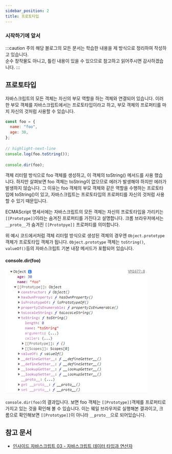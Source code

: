 ```yaml
---
sidebar_position: 2
title: 프로토타입
---
```


### 시작하기에 앞서

:::caution 주의
해당 블로그의 모든 문서는 학습한 내용을 제 방식으로 정리하여 작성하고 있습니다. <br/>
순수 창작물도 아니고, 틀린 내용이 있을 수 있으므로 참고하고 읽어주시면 감사하겠습니다.
:::

## 프로토타입

자바스크립트의 모든 객체는 자신의 부모 역할을 하는 객체와 연결되어 있습니다.
이러한 부모 객체를 자바스크립트에서는 프로토타입이라고 하고, 부모 객체의 프로퍼티를 마치 자신의 것처럼 사용할 수 있습니다.

```javascript showLineNumbers
const foo = {
  name: "foo",
  age: 30,
};

// highlight-next-line
console.log(foo.toString());

console.dir(foo);
```

객체 리터럴 방식으로 foo 객체를 생성하고, 이 객체의 toString() 메서드를 사용 했습니다.
하지만 살펴보면 foo 객체는 toString이 없으므로 에러가 발생해야 하지만 에러가 발생하지 않습니다.
그 이유는 foo 객체의 부모 객체와 같은 역할을 수행하는 프로토타입에 toString()이 있고,
자바스크립트는 프로토타입의 프로퍼티를 자신의 것처럼 사용할 수 있기 때문입니다.

ECMAScript 명세서에는 자바스크립트의 모든 객체는 자신의 프로토타입을 가리키는 `[[Prototype]]`이라는 숨겨진 프로퍼티를 가진다고 설명합니다.
크롬 브라우저에서는 `__proto__`가 숨겨진 `[[Prototpye]]` 프로퍼티를 의미합니다.

위 예시 코드에서처럼 객체 리터럴 방식으로 생성된 객체의 경우엔 `Object.prototype` 객체가 프로토타입 객체가 됩니다.
`Object.prototype` 객체는 `toString()`, `valueOf()`등의 자바스크립트 기본 내장 메서드가 포함되어 있습니다.

#### console.dir(foo)

<!-- ![prototype_console](/img/programming/javascript/prototype_console.png) -->

![](../../static/img/programming/javascript/prototype_console.PNG)

`console.dir(foo)`의 결과입니다.
보면 foo 객체는 `[[Prototype]]`객체를 프로퍼티로 가지고 있는 것을 확인해 볼 수 있습니다.
이는 웨일 브라우저로 실행해본 결과이고, 크롬으로 확인해보면 `[[Prototype]]`이 아니라 `__proto__`으로 되어있습니다.

## 참고 문서

- [인사이드 자바스크립트 03 - 자바스크립트 데이터 타입과 연산자](http://www.yes24.com/Product/Goods/11781589)
